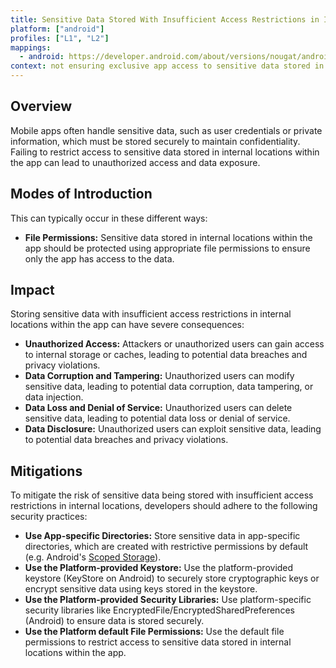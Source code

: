 ```yaml
---
title: Sensitive Data Stored With Insufficient Access Restrictions in Internal Locations
platform: ["android"]
profiles: ["L1", "L2"]
mappings:
  - android: https://developer.android.com/about/versions/nougat/android-7.0-changes#permfilesys
context: not ensuring exclusive app access to sensitive data stored in internal locations e.g. by using the wrong file permissions.
---
```


## Overview

Mobile apps often handle sensitive data, such as user credentials or private information, which must be stored securely to maintain confidentiality. Failing to restrict access to sensitive data stored in internal locations within the app can lead to unauthorized access and data exposure.

## Modes of Introduction

This can typically occur in these different ways:

- **File Permissions:** Sensitive data stored in internal locations within the app should be protected using appropriate file permissions to ensure only the app has access to the data.

## Impact

Storing sensitive data with insufficient access restrictions in internal locations within the app can have severe consequences:

- **Unauthorized Access:** Attackers or unauthorized users can gain access to internal storage or caches, leading to potential data breaches and privacy violations.
- **Data Corruption and Tampering:** Unauthorized users can modify sensitive data, leading to potential data corruption, data tampering, or data injection.
- **Data Loss and Denial of Service:** Unauthorized users can delete sensitive data, leading to potential data loss or denial of service.
- **Data Disclosure:** Unauthorized users can exploit sensitive data, leading to potential data breaches and privacy violations.

## Mitigations

To mitigate the risk of sensitive data being stored with insufficient access restrictions in internal locations, developers should adhere to the following security practices:

- **Use App-specific Directories:** Store sensitive data in app-specific directories, which are created with restrictive permissions by default (e.g. Android's [Scoped Storage](https://developer.android.com/training/data-storage#scoped-storage)).
- **Use the Platform-provided Keystore:** Use the platform-provided keystore (KeyStore on Android) to securely store cryptographic keys or encrypt sensitive data using keys stored in the keystore.
- **Use the Platform-provided Security Libraries:** Use platform-specific security libraries like EncryptedFile/EncryptedSharedPreferences (Android) to ensure data is stored securely.
- **Use the Platform default File Permissions:** Use the default file permissions to restrict access to sensitive data stored in internal locations within the app.
